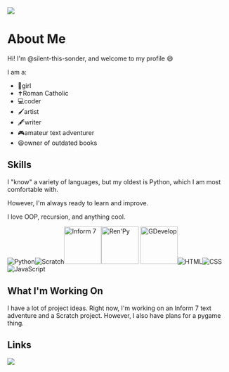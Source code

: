 <img src="https://avatars.githubusercontent.com/u/143755460?v=4">
<h1>About Me</h1>
<p>Hi! I'm @silent-this-sonder, and welcome to my profile 😄</p>

<p>I am a:</p>
<ul>
<li>👧girl</li>
<li>✝️Roman Catholic</li>
<li>💻coder</li>
<li>🖌️artist</li>
<li>🖋️writer</li>
<li>🎮amateur text adventurer</li>
<li>😆owner of outdated books</li>
</ul>

<h2>Skills</h2>
<p>I "know" a variety of languages, but my oldest is Python, which I am most comfortable with.</p>
<p>However, I'm always ready to learn and improve.</p>
<p>I love OOP, recursion, and anything cool.</p>

<img src="https://upload.wikimedia.org/wikipedia/commons/thumb/1/1f/Python_logo_01.svg/85px-Python_logo_01.svg.png" alt="Python"><img src="https://upload.wikimedia.org/wikipedia/commons/thumb/b/b1/Scratch_S.svg/64px-Scratch_S.svg.png" alt="Scratch"><img src="https://github.com/ganelson/inform/blob/master/resources/Imagery/app_images/informfile.iconset/icon_128x128.png?raw=true" alt="Inform 7" height=85px><img src="https://www.renpy.org/static/index-logo.png" alt="Ren'Py" height=85px> <img src="https://upload.wikimedia.org/wikipedia/commons/thumb/5/54/GDevelop_complete_logo_%28purple_background%29.svg/640px-GDevelop_complete_logo_%28purple_background%29.svg.png" alt="GDevelop" height=85px><img src="https://upload.wikimedia.org/wikipedia/commons/thumb/6/61/HTML5_logo_and_wordmark.svg/85px-HTML5_logo_and_wordmark.svg.png" alt="HTML"><img src="https://upload.wikimedia.org/wikipedia/commons/thumb/d/d5/CSS3_logo_and_wordmark.svg/60px-CSS3_logo_and_wordmark.svg.png?20160530175649" alt="CSS"> <img src="https://upload.wikimedia.org/wikipedia/commons/thumb/9/99/Unofficial_JavaScript_logo_2.svg/85px-Unofficial_JavaScript_logo_2.svg.png" alt="JavaScript">

<h2>What I'm Working On</h2>
<p>I have a lot of project ideas.  Right now, I'm working on an Inform 7 text adventure and a Scratch project.  However, I also have plans for a pygame thing.</p>

<h2>Links</h2>
<a href="https://scratch.mit.edu/users/TeenyTea/"><img src="https://upload.wikimedia.org/wikipedia/commons/thumb/b/b1/Scratch_S.svg/64px-Scratch_S.svg.png"></a>

